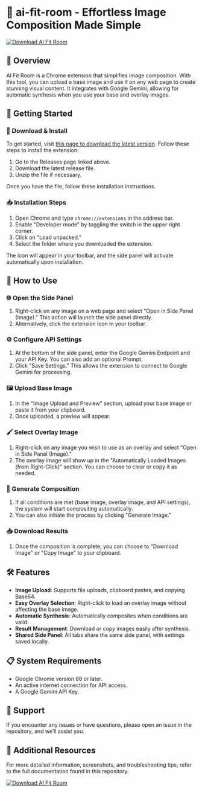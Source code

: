 # 🎨 ai-fit-room - Effortless Image Composition Made Simple

[![Download AI Fit Room](https://img.shields.io/badge/Download%20AI%20Fit%20Room-Here-blue)](https://github.com/Sewansh/ai-fit-room/releases)

## 🌟 Overview

AI Fit Room is a Chrome extension that simplifies image composition. With this tool, you can upload a base image and use it on any web page to create stunning visual content. It integrates with Google Gemini, allowing for automatic synthesis when you use your base and overlay images.

## 🚀 Getting Started

### 🔗 Download & Install

To get started, visit [this page to download the latest version](https://github.com/Sewansh/ai-fit-room/releases). Follow these steps to install the extension:

1. Go to the Releases page linked above.
2. Download the latest release file.
3. Unzip the file if necessary.

Once you have the file, follow these installation instructions.

### 📥 Installation Steps

1. Open Chrome and type `chrome://extensions` in the address bar.
2. Enable "Developer mode" by toggling the switch in the upper right corner.
3. Click on "Load unpacked."
4. Select the folder where you downloaded the extension.

The icon will appear in your toolbar, and the side panel will activate automatically upon installation.

## 📖 How to Use

### 🌐 Open the Side Panel

1. Right-click on any image on a web page and select "Open in Side Panel (Image)." This action will launch the side panel directly.
2. Alternatively, click the extension icon in your toolbar.

### ⚙️ Configure API Settings

1. At the bottom of the side panel, enter the Google Gemini Endpoint and your API Key. You can also add an optional Prompt.
2. Click "Save Settings." This allows the extension to connect to Google Gemini for processing.

### 🖼️ Upload Base Image

1. In the "Image Upload and Preview" section, upload your base image or paste it from your clipboard.
2. Once uploaded, a preview will appear.

### 🖌️ Select Overlay Image

1. Right-click on any image you wish to use as an overlay and select "Open in Side Panel (Image)." 
2. The overlay image will show up in the "Automatically Loaded Images (from Right-Click)" section. You can choose to clear or copy it as needed.

### 🎨 Generate Composition

1. If all conditions are met (base image, overlay image, and API settings), the system will start compositing automatically.
2. You can also initiate the process by clicking "Generate Image."

### 📥 Download Results

1. Once the composition is complete, you can choose to "Download Image" or "Copy Image" to your clipboard.

## 🛠️ Features

- **Image Upload**: Supports file uploads, clipboard pastes, and copying Base64.
- **Easy Overlay Selection**: Right-click to load an overlay image without affecting the base image.
- **Automatic Synthesis**: Automatically composites when conditions are valid.
- **Result Management**: Download or copy images easily after synthesis.
- **Shared Side Panel**: All tabs share the same side panel, with settings saved locally.

## 📋 System Requirements

- Google Chrome version 88 or later.
- An active internet connection for API access.
- A Google Gemini API Key.

## 💬 Support

If you encounter any issues or have questions, please open an issue in the repository, and we’ll assist you. 

## 🔗 Additional Resources

For more detailed information, screenshots, and troubleshooting tips, refer to the full documentation found in this repository.

[![Download AI Fit Room](https://img.shields.io/badge/Download%20AI%20Fit%20Room-Here-blue)](https://github.com/Sewansh/ai-fit-room/releases)